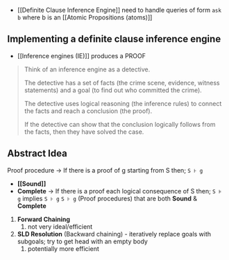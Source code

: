 - [[Definite Clause Inference Engine]] need to handle queries of form `ask b` where b is an [[Atomic Propositions (atoms)]]

## Implementing a definite clause inference engine
- [[Inference engines (IE)]] produces a PROOF
>Think of an inference engine as a detective. 
>
>The detective has a set of facts (the crime scene, evidence, witness statements) and a goal (to find out who committed the crime). 
>
>The detective uses logical reasoning (the inference rules) to connect the facts and reach a conclusion (the proof). 
>
>If the detective can show that the conclusion logically follows from the facts, then they have solved the case.


## Abstract Idea
Proof procedure → If there is a proof of g starting from S then; `S ⊦ g`
- **[[Sound]]** 
- **Complete** → If there is a proof each logical consequence of S then; `S ⊧ g` implies `S ⊦ g`
`S ⊦ g` (Proof procedures) that are both **Sound** & **Complete**

1. **Forward Chaining**
    1. not very ideal/efficient
2. **SLD Resolution** (Backward chaining) - iteratively replace goals with subgoals; try to get head with an empty body
    1. potentially more efficient